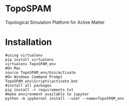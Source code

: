 # TopoSPAM
Topological Simulation Platform for Active Matter

# Installation

```
#using virtualenv 
pip install virtualenv
virtualenv TopoSPAM_env
#On Mac
source TopoSPAM_env/bin/activate
#On Windows Command Prompt
TopoSPAM_env\Scripts\activate.bat
#install all packages
pip install -r requirements.txt
#make environment available to jupyter
python -m ipykernel install --user --name=TopoSPAM_env
```